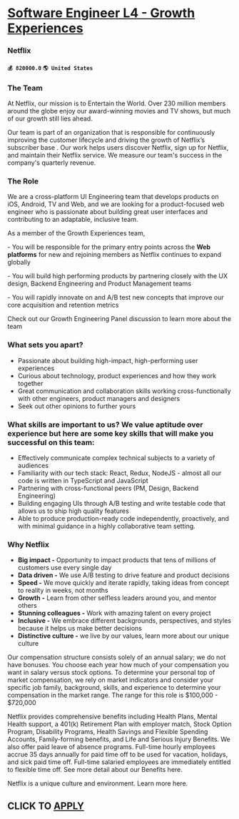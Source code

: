 # [Software Engineer L4 - Growth Experiences](https://www.remotewlb.com/apply/software-engineer-l4-growth-experiences-39389)  
### Netflix  
#### `💰 820000.0` `🌎 United States`  

### The Team

At Netflix, our mission is to Entertain the World. Over 230 million members around the globe enjoy our award-winning movies and TV shows, but much of our growth still lies ahead.

Our team is part of an organization that is responsible for continuously improving the customer lifecycle and driving the growth of Netflix’s subscriber base . Our work helps users discover Netflix, sign up for Netflix, and maintain their Netflix service. We measure our team's success in the company's quarterly revenue.

### The Role

We are a cross-platform UI Engineering team that develops products on iOS, Android, TV and Web, and we are looking for a product-focused web engineer who is passionate about building great user interfaces and contributing to an adaptable, inclusive team.

As a member of the Growth Experiences team,

\- You will be responsible for the primary entry points across the **Web platforms** for new and rejoining members as Netflix continues to expand globally

\- You will build high performing products by partnering closely with the UX design, Backend Engineering and Product Management teams

\- You will rapidly innovate on and A/B test new concepts that improve our core acquisition and retention metrics

Check out our Growth Engineering Panel discussion to learn more about the team

### What sets you apart?

  * Passionate about building high-impact, high-performing user experiences
  * Curious about technology, product experiences and how they work together
  * Great communication and collaboration skills working cross-functionally with other engineers, product managers and designers
  * Seek out other opinions to further yours

### What skills are important to us? We value aptitude over experience but here are some key skills that will make you successful on this team:

  * Effectively communicate complex technical subjects to a variety of audiences
  * Familiarity with our tech stack: React, Redux, NodeJS - almost all our code is written in TypeScript and JavaScript
  * Partnering with cross-functional peers (PM, Design, Backend Engineering)
  * Building engaging UIs through A/B testing and write testable code that allows us to ship high quality features 
  * Able to produce production-ready code independently, proactively, and with minimal guidance in a highly collaborative team setting.

### Why Netflix

  * **Big impact -** Opportunity to impact products that tens of millions of customers use every single day
  * **Data driven -** We use A/B testing to drive feature and product decisions
  * **Speed -** We move quickly and iterate rapidly, taking ideas from concept to reality in weeks, not months
  * **Growth -** Learn from other selfless leaders around you, and mentor others
  * **Stunning colleagues -** Work with amazing talent on every project
  * **Inclusive -** We embrace different backgrounds, perspectives, and styles because it helps us make better decisions
  * **Distinctive culture -** we live by our values, learn more about our unique culture 

Our compensation structure consists solely of an annual salary; we do not have bonuses. You choose each year how much of your compensation you want in salary versus stock options. To determine your personal top of market compensation, we rely on market indicators and consider your specific job family, background, skills, and experience to determine your compensation in the market range. The range for this role is $100,000 - $720,000

Netflix provides comprehensive benefits including Health Plans, Mental Health support, a 401(k) Retirement Plan with employer match, Stock Option Program, Disability Programs, Health Savings and Flexible Spending Accounts, Family-forming benefits, and Life and Serious Injury Benefits. We also offer paid leave of absence programs. Full-time hourly employees accrue 35 days annually for paid time off to be used for vacation, holidays, and sick paid time off. Full-time salaried employees are immediately entitled to flexible time off. See more detail about our Benefits here.

Netflix is a unique culture and environment. Learn more here.

  
## CLICK TO [APPLY](https://www.remotewlb.com/apply/software-engineer-l4-growth-experiences-39389)

